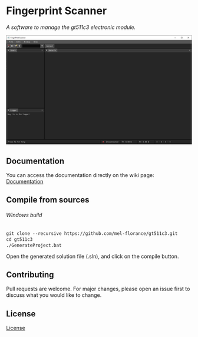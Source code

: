# Fingerprint Scanner
*A software to manage the gt511c3 electronic module.*

![Screenshot](https://raw.githubusercontent.com/mel-florance/gt511c3/master/resources/screenshot.jpg)

## Documentation
You can access the documentation directly on the wiki page: [Documentation](https://github.com/mel-florance/gt511c3/wiki)


## Compile from sources

###### Windows build

```console
git clone --recursive https://github.com/mel-florance/gt511c3.git
cd gt511c3
./GenerateProject.bat
```

Open the generated solution file (.sln), and click on the compile button.

## Contributing
Pull requests are welcome. For major changes, please open an issue first to discuss what you would like to change.

## License
[License](https://github.com/mel-florance/gt511c3/tree/master/LICENSE)

